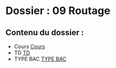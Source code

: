 # Dossier : 09 Routage
 
 ## Contenu du dossier : 
- Cours [Cours](./Cours)
- TD [TD](./TD)
- TYPE BAC [TYPE BAC](./TYPE_BAC)
